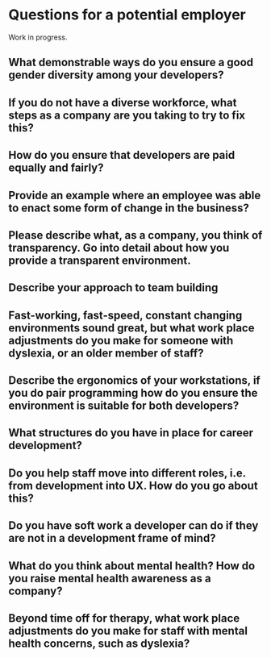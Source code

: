 # Questions for a potential employer

Work in progress.

## What demonstrable ways do you ensure a good gender diversity among your developers?

## If you do not have a diverse workforce, what steps as a company are you taking to try to fix this?

## How do you ensure that developers are paid equally and fairly?

## Provide an example where an employee was able to enact some form of change in the business?

## Please describe what, as a company, you think of transparency. Go into detail about how you provide a transparent environment.

## Describe your approach to team building

## Fast-working, fast-speed, constant changing environments sound great, but what work place adjustments do you make for someone with dyslexia, or an older member of staff?

## Describe the ergonomics of your workstations, if you do pair programming how do you ensure the environment is suitable for both developers?

## What structures do you have in place for career development?

## Do you help staff move into different roles, i.e. from development into UX. How do you go about this?

## Do you have soft work a developer can do if they are not in a development frame of mind?

## What do you think about mental health? How do you raise mental health awareness as a company?

## Beyond time off for therapy, what work place adjustments do you make for staff with mental health concerns, such as dyslexia?

